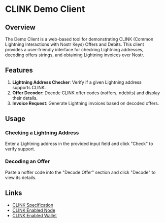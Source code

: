 # CLINK Demo Client

## Overview

The Demo Client is a web-based tool for demonstrating CLINK (Common Lightning Interactions with Nostr Keys) Offers and Debits. This client provides a user-friendly interface for checking Lightning addresses, decoding offers strings, and obtaining Lightning invoices over Nostr.

## Features

1. **Lightning Address Checker**: Verify if a given Lightning address supports CLINK.
2. **Offer Decoder**: Decode CLINK offer codes (noffers, ndebits) and display their details.
4. **Invoice Request**: Generate Lightning invoices based on decoded offers.

## Usage

### Checking a Lightning Address
Enter a Lightning address in the provided input field and click "Check" to verify support.

### Decoding an Offer
Paste a noffer code into the "Decode Offer" section and click "Decode" to view its details.

## Links

- [CLINK Specification](https://github.com/shocknet/clink)
- [CLINK Enabled Node](https://github.com/shocknet/Lightning.Pub)
- [CLINK Enabled Wallet](https://shockwallet.app)
